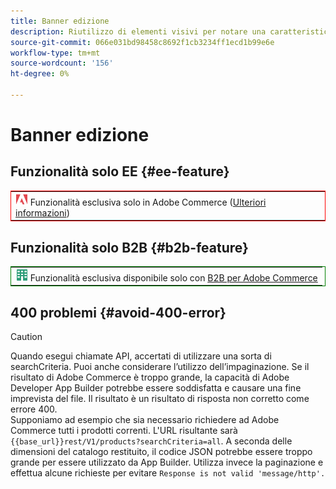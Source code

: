 ```yaml
---
title: Banner edizione
description: Riutilizzo di elementi visivi per notare una caratteristica o pagine relative a una specifica edizione
source-git-commit: 066e031bd98458c8692f1cb3234ff1ecd1b99e6e
workflow-type: tm+mt
source-wordcount: '156'
ht-degree: 0%

---
```


# Banner edizione

## Funzionalità solo EE {#ee-feature}

<table style="border:1px solid red">
<tr><td><img alt="Funzione di Adobe Commerce" src="../assets/adobe-logo.svg" width="20" height="20" /> Funzionalità esclusiva solo in Adobe Commerce (<a href="https://experienceleague.adobe.com/docs/commerce-admin/user-guides/home.html?lang=it#product-editions">Ulteriori informazioni</a>)</td></tr>
</table>

## Funzionalità solo B2B {#b2b-feature}

<table style="border:1px solid green">
<tr><td><img alt="Funzione di Adobe Commerce" src="../assets/b2b.svg" width="20" height="20" /> Funzionalità esclusiva disponibile solo con <a href="https://experienceleague.adobe.com/docs/commerce-admin/b2b/guide-overview.html?lang=it">B2B per Adobe Commerce</a></td></tr>
</table>

## 400 problemi {#avoid-400-error}

>[!CAUTION]
>
>Quando esegui chiamate API, accertati di utilizzare una sorta di searchCriteria. Puoi anche considerare l’utilizzo dell’impaginazione. Se il risultato di Adobe Commerce è troppo grande, la capacità di Adobe Developer App Builder potrebbe essere soddisfatta e causare una fine imprevista del file. Il risultato è un risultato di risposta non corretto come errore 400.\
> Supponiamo ad esempio che sia necessario richiedere ad Adobe Commerce tutti i prodotti correnti. L&#39;URL risultante sarà `{{base_url}}rest/V1/products?searchCriteria=all`. A seconda delle dimensioni del catalogo restituito, il codice JSON potrebbe essere troppo grande per essere utilizzato da App Builder. Utilizza invece la paginazione e effettua alcune richieste per evitare `Response is not valid 'message/http'.`

